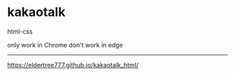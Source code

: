 # kakaotalk
html-css

only work in Chrome
don't work in edge

* * * 

https://eldertree777.github.io/kakaotalk_html/
